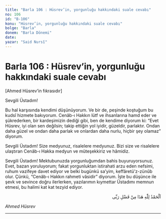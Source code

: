 ```yaml
---
title: "Barla 106 : Hüsrev’in, yorgunluğu hakkındaki suale cevabı"
no: 106
id: "B-106"
konu: "Hüsrev’in, yorgunluğu hakkındaki suale cevabı"
bolge: "Barla"
donem: "Barla Dönemi"
date: 
yazar: "Said Nursî"
---
```


# Barla 106 : Hüsrev’in, yorgunluğu hakkındaki suale cevabı

<p class="takdim">[Ahmed Hüsrev’in fıkrasıdır]</p>

Sevgili Üstadım!

Bu hal karşısında kendimi düşünüyorum. Ve bir de, peşinde koştuğum bu kudsî hizmete bakıyorum. Cenâb-ı Hakkın lütf ve ihsanlarına hamd eder ve şükrederken, bir kardeşimizin dediği gibi, ben de kendime diyorum ki: “Evet Hüsrev, iyi olan sen değilsin; takip ettiğin yol iyidir, güzeldir, parlaktır. Ondan daha güzel ve ondan daha parlak ve onlardan daha nurlu, hiçbir şey olamaz” diyorum.

Sevgili Üstadım! Size medyunuz, risalelere medyunuz. Bizi size ve risalelere ulaştıran Cenâb-ı Hakka medyun ve müteşekkiriz ve hâmidiz.

Sevgili Üstadım! Mektubunuzda yorgunluğumdan bahis buyuruyorsunuz. Evet, bazan yoruluyorum; fakat yorgunluktan istirahati arzu eden nefsimi, ruhum vazifeye davet ediyor ve belki bugünkü sa’yim, keffâretü’z-zünûb olur. Çünkü, “Cenâb-ı Hakkın rahmeti vâsidir” diyorum. İşte bu düşünce ile şevk ve sevince doğru ilerlerken, yazılarımın kıymettar Üstadımı memnun etmesi, bu halimi kat kat tezyid ediyor.

<p class="arabic" dir="rtl" title="Meal: “Elhamdulillah, bu Rabbimin bir fazlıdır.”">اَلْحَمْدُ لِلّٰهِ هٰذَا مِنْ فَضْلِ رَبِّى</p>

*Ahmed Hüsrev*

***
